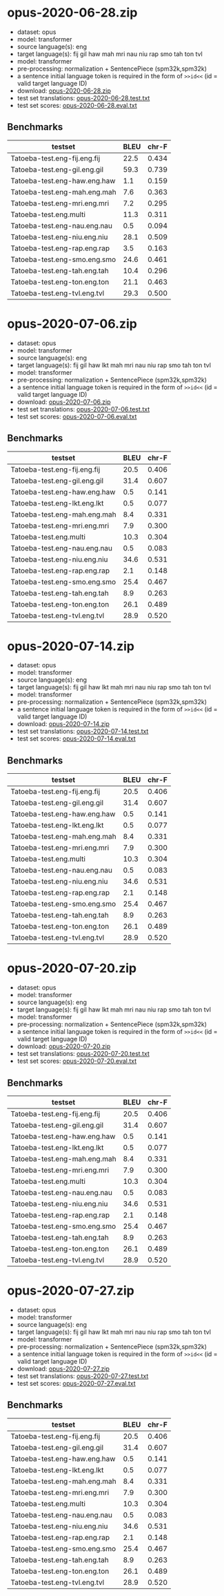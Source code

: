 # opus-2020-06-28.zip

* dataset: opus
* model: transformer
* source language(s): eng
* target language(s): fij gil haw mah mri nau niu rap smo tah ton tvl
* model: transformer
* pre-processing: normalization + SentencePiece (spm32k,spm32k)
* a sentence initial language token is required in the form of `>>id<<` (id = valid target language ID)
* download: [opus-2020-06-28.zip](https://object.pouta.csc.fi/Tatoeba-MT-models/eng-pqe/opus-2020-06-28.zip)
* test set translations: [opus-2020-06-28.test.txt](https://object.pouta.csc.fi/Tatoeba-MT-models/eng-pqe/opus-2020-06-28.test.txt)
* test set scores: [opus-2020-06-28.eval.txt](https://object.pouta.csc.fi/Tatoeba-MT-models/eng-pqe/opus-2020-06-28.eval.txt)

## Benchmarks

| testset               | BLEU  | chr-F |
|-----------------------|-------|-------|
| Tatoeba-test.eng-fij.eng.fij 	| 22.5 	| 0.434 |
| Tatoeba-test.eng-gil.eng.gil 	| 59.3 	| 0.739 |
| Tatoeba-test.eng-haw.eng.haw 	| 1.1 	| 0.159 |
| Tatoeba-test.eng-mah.eng.mah 	| 7.6 	| 0.363 |
| Tatoeba-test.eng-mri.eng.mri 	| 7.2 	| 0.295 |
| Tatoeba-test.eng.multi 	| 11.3 	| 0.311 |
| Tatoeba-test.eng-nau.eng.nau 	| 0.5 	| 0.094 |
| Tatoeba-test.eng-niu.eng.niu 	| 28.1 	| 0.509 |
| Tatoeba-test.eng-rap.eng.rap 	| 3.5 	| 0.163 |
| Tatoeba-test.eng-smo.eng.smo 	| 24.6 	| 0.461 |
| Tatoeba-test.eng-tah.eng.tah 	| 10.4 	| 0.296 |
| Tatoeba-test.eng-ton.eng.ton 	| 21.1 	| 0.463 |
| Tatoeba-test.eng-tvl.eng.tvl 	| 29.3 	| 0.500 |

# opus-2020-07-06.zip

* dataset: opus
* model: transformer
* source language(s): eng
* target language(s): fij gil haw lkt mah mri nau niu rap smo tah ton tvl
* model: transformer
* pre-processing: normalization + SentencePiece (spm32k,spm32k)
* a sentence initial language token is required in the form of `>>id<<` (id = valid target language ID)
* download: [opus-2020-07-06.zip](https://object.pouta.csc.fi/Tatoeba-MT-models/eng-pqe/opus-2020-07-06.zip)
* test set translations: [opus-2020-07-06.test.txt](https://object.pouta.csc.fi/Tatoeba-MT-models/eng-pqe/opus-2020-07-06.test.txt)
* test set scores: [opus-2020-07-06.eval.txt](https://object.pouta.csc.fi/Tatoeba-MT-models/eng-pqe/opus-2020-07-06.eval.txt)

## Benchmarks

| testset               | BLEU  | chr-F |
|-----------------------|-------|-------|
| Tatoeba-test.eng-fij.eng.fij 	| 20.5 	| 0.406 |
| Tatoeba-test.eng-gil.eng.gil 	| 31.4 	| 0.607 |
| Tatoeba-test.eng-haw.eng.haw 	| 0.5 	| 0.141 |
| Tatoeba-test.eng-lkt.eng.lkt 	| 0.5 	| 0.077 |
| Tatoeba-test.eng-mah.eng.mah 	| 8.4 	| 0.331 |
| Tatoeba-test.eng-mri.eng.mri 	| 7.9 	| 0.300 |
| Tatoeba-test.eng.multi 	| 10.3 	| 0.304 |
| Tatoeba-test.eng-nau.eng.nau 	| 0.5 	| 0.083 |
| Tatoeba-test.eng-niu.eng.niu 	| 34.6 	| 0.531 |
| Tatoeba-test.eng-rap.eng.rap 	| 2.1 	| 0.148 |
| Tatoeba-test.eng-smo.eng.smo 	| 25.4 	| 0.467 |
| Tatoeba-test.eng-tah.eng.tah 	| 8.9 	| 0.263 |
| Tatoeba-test.eng-ton.eng.ton 	| 26.1 	| 0.489 |
| Tatoeba-test.eng-tvl.eng.tvl 	| 28.9 	| 0.520 |

# opus-2020-07-14.zip

* dataset: opus
* model: transformer
* source language(s): eng
* target language(s): fij gil haw lkt mah mri nau niu rap smo tah ton tvl
* model: transformer
* pre-processing: normalization + SentencePiece (spm32k,spm32k)
* a sentence initial language token is required in the form of `>>id<<` (id = valid target language ID)
* download: [opus-2020-07-14.zip](https://object.pouta.csc.fi/Tatoeba-MT-models/eng-pqe/opus-2020-07-14.zip)
* test set translations: [opus-2020-07-14.test.txt](https://object.pouta.csc.fi/Tatoeba-MT-models/eng-pqe/opus-2020-07-14.test.txt)
* test set scores: [opus-2020-07-14.eval.txt](https://object.pouta.csc.fi/Tatoeba-MT-models/eng-pqe/opus-2020-07-14.eval.txt)

## Benchmarks

| testset               | BLEU  | chr-F |
|-----------------------|-------|-------|
| Tatoeba-test.eng-fij.eng.fij 	| 20.5 	| 0.406 |
| Tatoeba-test.eng-gil.eng.gil 	| 31.4 	| 0.607 |
| Tatoeba-test.eng-haw.eng.haw 	| 0.5 	| 0.141 |
| Tatoeba-test.eng-lkt.eng.lkt 	| 0.5 	| 0.077 |
| Tatoeba-test.eng-mah.eng.mah 	| 8.4 	| 0.331 |
| Tatoeba-test.eng-mri.eng.mri 	| 7.9 	| 0.300 |
| Tatoeba-test.eng.multi 	| 10.3 	| 0.304 |
| Tatoeba-test.eng-nau.eng.nau 	| 0.5 	| 0.083 |
| Tatoeba-test.eng-niu.eng.niu 	| 34.6 	| 0.531 |
| Tatoeba-test.eng-rap.eng.rap 	| 2.1 	| 0.148 |
| Tatoeba-test.eng-smo.eng.smo 	| 25.4 	| 0.467 |
| Tatoeba-test.eng-tah.eng.tah 	| 8.9 	| 0.263 |
| Tatoeba-test.eng-ton.eng.ton 	| 26.1 	| 0.489 |
| Tatoeba-test.eng-tvl.eng.tvl 	| 28.9 	| 0.520 |

# opus-2020-07-20.zip

* dataset: opus
* model: transformer
* source language(s): eng
* target language(s): fij gil haw lkt mah mri nau niu rap smo tah ton tvl
* model: transformer
* pre-processing: normalization + SentencePiece (spm32k,spm32k)
* a sentence initial language token is required in the form of `>>id<<` (id = valid target language ID)
* download: [opus-2020-07-20.zip](https://object.pouta.csc.fi/Tatoeba-MT-models/eng-pqe/opus-2020-07-20.zip)
* test set translations: [opus-2020-07-20.test.txt](https://object.pouta.csc.fi/Tatoeba-MT-models/eng-pqe/opus-2020-07-20.test.txt)
* test set scores: [opus-2020-07-20.eval.txt](https://object.pouta.csc.fi/Tatoeba-MT-models/eng-pqe/opus-2020-07-20.eval.txt)

## Benchmarks

| testset               | BLEU  | chr-F |
|-----------------------|-------|-------|
| Tatoeba-test.eng-fij.eng.fij 	| 20.5 	| 0.406 |
| Tatoeba-test.eng-gil.eng.gil 	| 31.4 	| 0.607 |
| Tatoeba-test.eng-haw.eng.haw 	| 0.5 	| 0.141 |
| Tatoeba-test.eng-lkt.eng.lkt 	| 0.5 	| 0.077 |
| Tatoeba-test.eng-mah.eng.mah 	| 8.4 	| 0.331 |
| Tatoeba-test.eng-mri.eng.mri 	| 7.9 	| 0.300 |
| Tatoeba-test.eng.multi 	| 10.3 	| 0.304 |
| Tatoeba-test.eng-nau.eng.nau 	| 0.5 	| 0.083 |
| Tatoeba-test.eng-niu.eng.niu 	| 34.6 	| 0.531 |
| Tatoeba-test.eng-rap.eng.rap 	| 2.1 	| 0.148 |
| Tatoeba-test.eng-smo.eng.smo 	| 25.4 	| 0.467 |
| Tatoeba-test.eng-tah.eng.tah 	| 8.9 	| 0.263 |
| Tatoeba-test.eng-ton.eng.ton 	| 26.1 	| 0.489 |
| Tatoeba-test.eng-tvl.eng.tvl 	| 28.9 	| 0.520 |

# opus-2020-07-27.zip

* dataset: opus
* model: transformer
* source language(s): eng
* target language(s): fij gil haw lkt mah mri nau niu rap smo tah ton tvl
* model: transformer
* pre-processing: normalization + SentencePiece (spm32k,spm32k)
* a sentence initial language token is required in the form of `>>id<<` (id = valid target language ID)
* download: [opus-2020-07-27.zip](https://object.pouta.csc.fi/Tatoeba-MT-models/eng-pqe/opus-2020-07-27.zip)
* test set translations: [opus-2020-07-27.test.txt](https://object.pouta.csc.fi/Tatoeba-MT-models/eng-pqe/opus-2020-07-27.test.txt)
* test set scores: [opus-2020-07-27.eval.txt](https://object.pouta.csc.fi/Tatoeba-MT-models/eng-pqe/opus-2020-07-27.eval.txt)

## Benchmarks

| testset               | BLEU  | chr-F |
|-----------------------|-------|-------|
| Tatoeba-test.eng-fij.eng.fij 	| 20.5 	| 0.406 |
| Tatoeba-test.eng-gil.eng.gil 	| 31.4 	| 0.607 |
| Tatoeba-test.eng-haw.eng.haw 	| 0.5 	| 0.141 |
| Tatoeba-test.eng-lkt.eng.lkt 	| 0.5 	| 0.077 |
| Tatoeba-test.eng-mah.eng.mah 	| 8.4 	| 0.331 |
| Tatoeba-test.eng-mri.eng.mri 	| 7.9 	| 0.300 |
| Tatoeba-test.eng.multi 	| 10.3 	| 0.304 |
| Tatoeba-test.eng-nau.eng.nau 	| 0.5 	| 0.083 |
| Tatoeba-test.eng-niu.eng.niu 	| 34.6 	| 0.531 |
| Tatoeba-test.eng-rap.eng.rap 	| 2.1 	| 0.148 |
| Tatoeba-test.eng-smo.eng.smo 	| 25.4 	| 0.467 |
| Tatoeba-test.eng-tah.eng.tah 	| 8.9 	| 0.263 |
| Tatoeba-test.eng-ton.eng.ton 	| 26.1 	| 0.489 |
| Tatoeba-test.eng-tvl.eng.tvl 	| 28.9 	| 0.520 |

